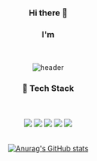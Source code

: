 <div align="center">
  
### Hi there 👋
### I'm
<br/>
  
![header](https://capsule-render.vercel.app/api?type=waving&color=auto&height=300&section=header&text=muk-jjang%20&fontSize=90)
  

### :star2: Tech Stack
<br/>
<br/>
  <img src="https://img.shields.io/badge/Python-3776AB?style=for-the-badge&logo=Python&logoColor=white">
  <img src="https://img.shields.io/badge/Numpy-013243?style=for-the-badge&logo=Numpy&logoColor=white">
  <img src="https://img.shields.io/badge/MySQL-4479A1?style=for-the-badge&logo=MySQL&logoColor=white">
  <img src="https://img.shields.io/badge/React-61DAFB?style=for-the-badge&logo=React&logoColor=black">
  <img src="https://img.shields.io/badge/Flutter-02569B?style=for-the-badge&logo=Flutter&logoColor=white">
<br/>
<br/>

[![Anurag's GitHub stats](https://github-readme-stats.vercel.app/api?username=muk-jjang)](https://github.com/anuraghazra/github-readme-stats)
</div>

<!--
**muk-jjang/muk-jjang** is a ✨ _special_ ✨ repository because its `README.md` (this file) appears on your GitHub profile.

Here are some ideas to get you started:

- 🔭 I’m currently working on ...
- 🌱 I’m currently learning ...
- 👯 I’m looking to collaborate on ...
- 🤔 I’m looking for help with ...
- 💬 Ask me about ...
- 📫 How to reach me: ...
- 😄 Pronouns: ...
- ⚡ Fun fact: ...
-->
